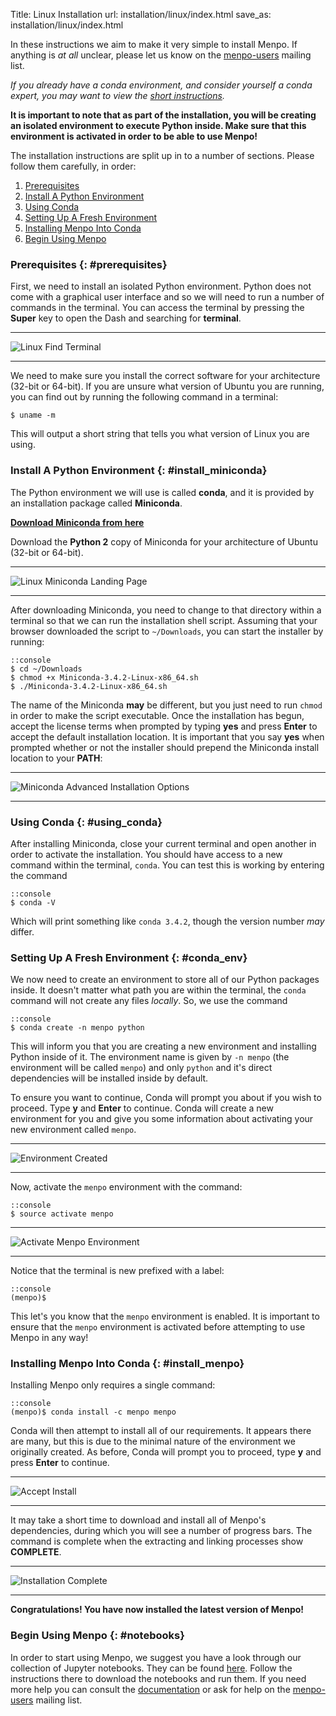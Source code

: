 Title: Linux Installation
url: installation/linux/index.html
save_as: installation/linux/index.html

In these instructions we aim to make it very simple to install Menpo.
If anything is *at all* unclear, please let us know on the
[menpo-users](https://groups.google.com/forum/#!forum/menpo-users) mailing list.

*If you already have a conda environment, and consider yourself a conda expert,
you may want to view the 
[short instructions](expert.md).*

**It is important to note that as part of the installation, you will be creating
an isolated environment to execute Python inside. Make sure that this
environment is activated in order to be able to use Menpo!**

The installation instructions are split up in to a number of sections. Please
follow them carefully, in order:

  1. [Prerequisites](#prerequisites)
  2. [Install A Python Environment](#install_miniconda)
  3. [Using Conda](#using_conda)
  4. [Setting Up A Fresh Environment](#conda_env)
  5. [Installing Menpo Into Conda](#install_menpo)
  6. [Begin Using Menpo](#notebooks)

### Prerequisites {: #prerequisites}
First, we need to install an isolated Python environment. Python does not come
with a graphical user interface and so we will need to run a number of commands
in the terminal. You can access the terminal by pressing the **Super** key
to open the Dash and searching for **terminal**.

********************************************************************************
![Linux Find Terminal](images/Linux-Terminal.png)
********************************************************************************

We need to make sure you install the correct software for your
architecture (32-bit or 64-bit). If you are unsure what version of Ubuntu you
are running, you can find out by running the following command in a terminal:

```
$ uname -m
```
This will output a short string that tells you what version of Linux you
are using.

### Install A Python Environment {: #install_miniconda}
The Python environment we will use is called **conda**, and it is provided by
an installation package called **Miniconda**.

**[Download Miniconda from here](http://conda.pydata.org/miniconda.html)**

Download the **Python 2** copy of Miniconda for your architecture of Ubuntu
(32-bit or 64-bit).

********************************************************************************
![Linux Miniconda Landing Page](images/Linux-Miniconda-Landing.png)
********************************************************************************

After downloading Miniconda, you need to change to that directory within a
terminal so that we can run the installation shell script. Assuming that your
browser downloaded the script to `~/Downloads`, you can start the installer
by running:

    ::console
    $ cd ~/Downloads
    $ chmod +x Miniconda-3.4.2-Linux-x86_64.sh
    $ ./Miniconda-3.4.2-Linux-x86_64.sh

The name of the Miniconda **may** be different, but you just need to run `chmod`
in order to make the script executable. Once the installation has begun, accept
the license terms when prompted by typing **yes** and press **Enter** to accept
the default installation location. It is important that you say **yes** when
prompted whether or not the installer should prepend the Miniconda install
location to your **PATH**:

********************************************************************************
![Miniconda Advanced Installation Options](images/Linux-Miniconda-Settings.png)
********************************************************************************

### Using Conda {: #using_conda}
After installing Miniconda, close your current terminal and open another in
order to activate the installation. You should have access to a new command
within the terminal, `conda`. You can test this is working by entering the
command

    ::console
    $ conda -V

Which will print something like ``conda 3.4.2``, though the version number *may*
differ.

### Setting Up A Fresh Environment {: #conda_env}
We now need to create an environment to store all of our Python packages inside.
It doesn't matter what path you are within the terminal, the
`conda` command will not create any files *locally*. So, we use the command

    ::console
    $ conda create -n menpo python

This will inform you that you are creating a new environment and installing
Python inside of it. The environment name is given by `-n menpo` (the
environment will be called `menpo`) and only `python` and it's direct
dependencies will be installed inside by default.

To ensure you want to continue, Conda will prompt you
about if you wish to proceed. Type **y** and **Enter** to continue.
Conda will create a new environment for you and give you some information
about activating your new environment called `menpo`.

********************************************************************************
![Environment Created](images/Linux-Env-Created.png)
********************************************************************************

Now, activate the `menpo` environment with the command:

    ::console
    $ source activate menpo

********************************************************************************
![Activate Menpo Environment](images/Linux-Activate-Env.png)
********************************************************************************

Notice that the terminal is new prefixed with a label:

    ::console
    (menpo)$

This let's you know that the `menpo` environment is enabled. It is important
to ensure that the `menpo` environment is activated before attempting to
use Menpo in any way!

### Installing Menpo Into Conda {: #install_menpo}
Installing Menpo only requires a single command:

    ::console
    (menpo)$ conda install -c menpo menpo

Conda will then attempt to install all of our requirements. It appears there are
many, but this is due to the minimal nature of the environment we originally
created. As before, Conda will prompt you to proceed, type **y** and press
**Enter** to continue.

********************************************************************************
![Accept Install](images/Linux-Install-Accept.png)
********************************************************************************

It may take a short time to download and install all of Menpo's dependencies,
during which you will see a number of progress bars. The command is complete
when the extracting and linking processes show **COMPLETE**.

********************************************************************************
![Installation Complete](images/Linux-Install-Complete.png)
********************************************************************************

**Congratulations! You have now installed the latest version of Menpo!**

### Begin Using Menpo {: #notebooks}
In order to start using Menpo, we suggest you have a look through our collection
of Jupyter notebooks. They can be found [here](../..//notebooks.md).
Follow the instructions there to download the notebooks and run them. If you
need more help you can consult the
[documentation](http://menpo.readthedocs.org) or ask for help on the
[menpo-users](https://groups.google.com/forum/#!forum/menpo-users) mailing list.
